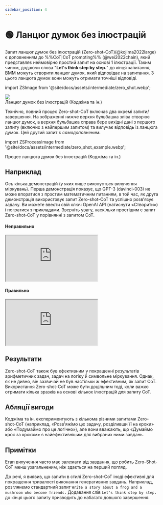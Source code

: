 ```yaml
---
sidebar_position: 4
---
```


# 🟢 Ланцюг думок без ілюстрацій


Запит ланцюг думок без ілюстрацій (Zero-shot-CoT)(@kojima2022large) є доповненням до %%CoT|CoT prompting%% (@wei2022chain), який представляє неймовірно простий запит на основі 1 ілюстрації. Таким чином, додаючи слова "**Let's think step by step.**" до кінця запитання, ВММ можуть створити ланцюг думок, який відповідає на запитання. З цього ланцюга думок вони можуть отримати точніші відповіді.

import ZSImage from '@site/docs/assets/intermediate/zero_shot.webp';

<div style={{textAlign: 'center'}}>
  <img src={ZSImage} style={{width: "500px"}}/>
</div>

<div style={{textAlign: 'center'}}>
Ланцюг думок без ілюстрацій (Коджіма та ін.)
</div>

Технічно, повний процес Zero-shot-CoT включає два окремі запити/завершення. На зображенні нижче верхня бульбашка зліва створює ланцюг думок, а верхня бульбашка справа бере вихідні дані з першого запиту (включно з найпершим запитом) та вилучає відповідь із ланцюга думок. Цей другий запит є _самодоповненим_.

import ZSProcessImage from '@site/docs/assets/intermediate/zero_shot_example.webp';

<div style={{textAlign: 'center'}}>
  <LazyLoadImage src={ZSProcessImage} style={{width: "500px"}} />
</div>

<div style={{textAlign: 'center'}}>
Процес ланцюга думок без ілюстрацій (Коджіма та ін.)
</div>

## Наприклад

Ось кілька демонстрацій (у яких лише виконується вилучення міркувань). Перша демонстрація показує, що GPT-3 (davinci-003) не може впоратися з простим математичним питанням, в той час, як друга демонстрація використовує запит Zero-shot-CoT та успішно розв'язує задачу. Ви можете ввести свій ключ OpenAI API (натиснути «Створити») і погратися з прикладами. Зверніть увагу, наскільки простішим є запит Zero-shot-CoT у порівнянні з запитом CoT.

#### Неправильно

<iframe
    src="https://embed.learnprompting.org/embed?config=eyJ0b3BQIjoxLCJ0ZW1wZXJhdHVyZSI6MC43LCJtYXhUb2tlbnMiOjI1Niwib3V0cHV0Ijoi0KMg0JTQvNC40YLRgNCwIDgg0LPRgNGD0YguIiwicHJvbXB0Ijoi0K%2FQutGJ0L4g0YMg0JTQvNC40YLRgNCwINGUIDUg0LPRgNGD0YgsINCy0ZbQvSDQtyfRl9C00LDRlCAyLCDQutGD0L%2FRg9GUINGJ0LUgNSwg0LAg0L%2FQvtGC0ZbQvCDQstGW0LTQtNCw0ZQgMyDRgdCy0L7RlNC80YMg0LTRgNGD0LPRgywg0YHQutGW0LvRjNC60Lgg0LPRgNGD0Ygg0YMg0L3RjNC%2B0LPQviDQt9Cw0LvQuNGI0LjQu9C%2B0YHRjz8iLCJtb2RlbCI6InRleHQtZGF2aW5jaS0wMDMifQ%3D%3D"
    style={{width:"100%", height:"500px", border:"0", borderRadius:"4px", overflow:"hidden"}}
    sandbox="allow-forms allow-modals allow-popups allow-presentation allow-same-origin allow-scripts"
></iframe>


#### Правильно

<iframe
    src="https://embed.learnprompting.org/embed?config=eyJ0b3BQIjoxLCJ0ZW1wZXJhdHVyZSI6MC43LCJtYXhUb2tlbnMiOjI1Niwib3V0cHV0IjoiSm9obiBzdGFydHMgd2l0aCA1IHBlYXJzLiBIZSBlYXRzIDIgcGVhcnMsIGxlYXZpbmcgaGltIHdpdGggMyBwZWFycy4gSGUgYnV5cyA1IG1vcmUgcGVhcnMsIGdpdmluZyBoaW0gYSB0b3RhbCBvZiA4IHBlYXJzLiBIZSBnaXZlcyAzIHBlYXJzIHRvIGhpcyBmcmllbmQsIGxlYXZpbmcgaGltIHdpdGggb25seSA1IHBlYXJzLiIsInByb21wdCI6IklmIEpvaG4gaGFzIDUgcGVhcnMsIHRoZW4gZWF0cyAyLCBhbmQgYnV5cyA1IG1vcmUsIHRoZW4gZ2l2ZXMgMyB0byBoaXMgZnJpZW5kLCBob3cgbWFueSBwZWFycyBkb2VzIGhlIGhhdmU%2FXG5cbkxldCdzIHRoaW5rIHN0ZXAgYnkgc3RlcC4iLCJtb2RlbCI6InRleHQtZGF2aW5jaS0wMDMifQ%3D%3D"
    style={{width:"100%", height:"500px", border:"0", borderRadius:"4px", overflow:"hidden"}}
    sandbox="allow-forms allow-modals allow-popups allow-presentation allow-same-origin allow-scripts"
></iframe>

## Результати
Zero-shot-CoT також був ефективним у покращенні результатів арифметичних задач, задач на логіку й символьне міркування. Однак, як не дивно, він зазвичай не був настільки ж ефективним, як запит CoT. Використання Zero-shot-CoT може бути доцільним тоді, коли важко отримати кілька зразків на основі кількох ілюстрацій для запиту CoT.

## Абляції вигоди

Коджіма та ін. експериментують з кількома різними запитами Zero-shot-CoT (наприклад, «Розв'яжімо цю задачу, розділивши її на кроки» або «Подумаймо про це логічно»), але вони вважають, що «Думаймо крок за кроком» є найефективнішим для вибраних ними завдань.



## Примітки

Етап вилучення часто має залежати від завдання, що робить Zero-Shot-CoT менш узагальненим, ніж здається на перший погляд.

До речі, я виявив, що запити в стилі Zero-shot-CoT іноді ефективні для покращення тривалості виконання генеративних завдань. Наприклад, розглянемо стандартний запит `Write a story about a frog and a mushroom who become friends.` Додавання слів `Let's think step by step.` до кінця цього запиту призводить до набагато довшого завершення.

